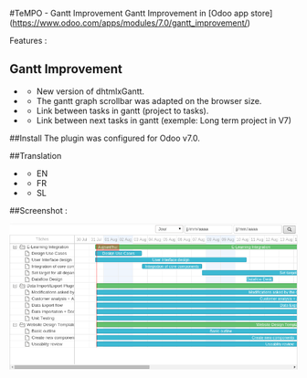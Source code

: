 #TeMPO - Gantt Improvement
Gantt Improvement in [Odoo app store] (https://www.odoo.com/apps/modules/7.0/gantt_improvement/) 

Features :

## Gantt Improvement
* - New version of dhtmlxGantt.
* - The gantt graph scrollbar was adapted on the browser size.
* - Link between tasks in gantt (project to tasks).
* - Link between next tasks in gantt (exemple: Long term project in V7)


##Install
The plugin was configured for Odoo v7.0.

##Translation
* - EN
* - FR
* - SL

##Screenshot :

![Screen1](/content/screen1.png)
